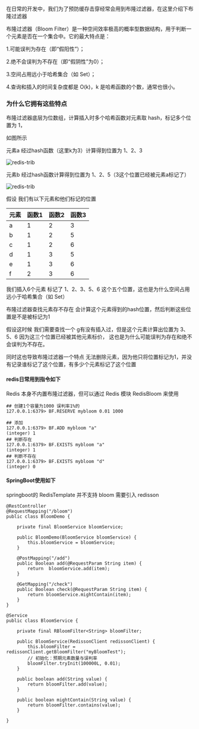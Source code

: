 
在日常的开发中，我们为了预防缓存击穿经常会用到布隆过滤器，在这里介绍下布隆过滤器

布隆过滤器（Bloom Filter）是一种空间效率极高的概率型数据结构，用于判断一个元素是否在一个集合中。它的最大特点是：

1.可能误判为存在（即“假阳性”）；

2.绝不会误判为不存在（即“假阴性”为0）；

3.空间占用远小于哈希集合（如 Set）；

4.查询和插入的时间复杂度都是 O(k)，k 是哈希函数的个数，通常也很小。

### 为什么它拥有这些特点

布隆过滤器底层为位数组，计算插入时多个哈希函数对元素取 hash，标记多个位置为 1，

如图所示

元素a 经过hash函数（这里k为3）计算得到位置为 1、2、3

![redis-trib](/image/redis/redis-bloom1.png)

元素b 经过hash函数计算得到位置为 1、2、5（3这个位置已经被元素a标记了）

![redis-trib](/image/redis/redis-bloom2.png)


假设 我们有以下元素和他们标记的位置

元素 | 函数1| 函数2| 函数3
---|---|---|---
a | 1 | 2| 3
b | 1 | 2| 5
c | 1 | 2| 6
d | 1 | 3| 5
e | 1 | 3| 6
f | 2 | 3| 6

我们插入6个元素 标记了 1、2、3、5、6 这个五个位置，这也是为什么空间占用远小于哈希集合（如 Set）

布隆过滤器查找元素存不存在 会计算这个元素得到的hash位置，然后判断这些位置是不是被标记为1

假设这时候 我们需要查找一个 g有没有插入过，但是这个元素计算出位置为 3、5、6 因为这三个位置已经被其他元素标价，
这也是为什么可能误判为存在和绝不会误判为不存在。

同时这也导致布隆过滤器一个特点 无法删除元素，因为他只将位置标记为1，并没有记录谁标记了这个位置，有多少个元素标记了这个位置


#### redis日常用到指令如下

Redis 本身不内置布隆过滤器，但可以通过 Redis 模块 RedisBloom 来使用

```
## 创建1个容量为1000 误判率1%的
127.0.0.1:6379> BF.RESERVE mybloom 0.01 1000

## 添加
127.0.0.1:6379> BF.ADD mybloom "a"
(integer) 1
## 判断存在
127.0.0.1:6379> BF.EXISTS mybloom "a"
(integer) 1
## 判断不存在
127.0.0.1:6379> BF.EXISTS mybloom "d"
(integer) 0
```

#### SpringBoot使用如下

springboot的 RedisTemplate 并不支持 bloom 需要引入 redisson

```
@RestController
@RequestMapping("/bloom")
public class BloomDemo {

    private final BloomService bloomService;

    public BloomDemo(BloomService bloomService) {
        this.bloomService = bloomService;
    }

    @PostMapping("/add")
    public Boolean add(@RequestParam String item) {
        return  bloomService.add(item);
    }

    @GetMapping("/check")
    public Boolean check(@RequestParam String item) {
        return bloomService.mightContain(item);
    }
}

```

```
@Service
public class BloomService {

    private final RBloomFilter<String> bloomFilter;

    public BloomService(RedissonClient redissonClient) {
        this.bloomFilter = redissonClient.getBloomFilter("myBloomTest");
        // 初始化：预期元素数量与误判率
        bloomFilter.tryInit(100000L, 0.01);
    }

    public boolean add(String value) {
        return bloomFilter.add(value);
    }

    public boolean mightContain(String value) {
        return bloomFilter.contains(value);
    }

}

```